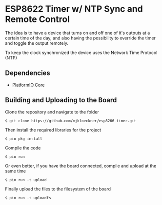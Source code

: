 # ESP8622 Timer w/ NTP Sync and Remote Control

The idea is to have a device that turns on and off one of it's outputs at a
certain time of the day, and also having the possibility to override the timer
and toggle the output remotely.

To keep the clock synchronized the device uses the Network Time Protocol (NTP)

## Dependencies

* [PlatformIO Core](https://docs.platformio.org/en/latest/core/index.html)

## Building and Uploading to the Board

Clone the repository and navigate to the folder

```console
$ git clone https://github.com/mjkloeckner/esp8266-timer.git
```

Then install the required libraries for the project

```console
$ pio pkg install
```

Compile the code 

```console
$ pio run
```

Or even better, if you have the board connected, compile and upload at the same
time

```console
$ pio run -t upload
```

Finally upload the files to the filesystem of the board

```console
$ pio run -t uploadfs
```

